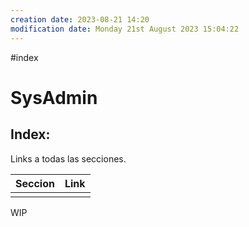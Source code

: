 ```yaml
---
creation date: 2023-08-21 14:20
modification date: Monday 21st August 2023 15:04:22
---
```


#index 

# SysAdmin

## Index:

Links a todas las secciones.

| Seccion | Link |
| ------- | ---- |
|         |      |

WIP